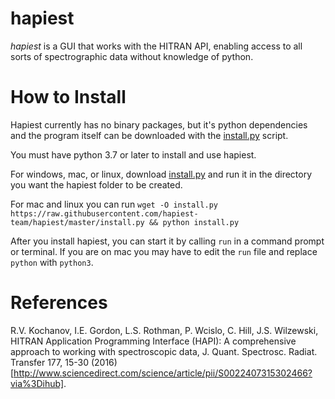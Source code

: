 # hapiest
*hapiest* is a GUI that works with the HITRAN API, enabling access
to all sorts of spectrographic data without knowledge of python.

# How to Install
Hapiest currently has no binary packages, but it's python dependencies and the program itself can be downloaded
with the [install.py](https://github.com/hapiest-team/hapiest/blob/master/install.py) script.

You must have python 3.7 or later to install and use hapiest.

For windows, mac, or linux, download [install.py](https://raw.githubusercontent.com/hapiest-team/hapiest/master/install.py) and run it in the directory you want the hapiest folder to be created.

For mac and linux you can run `wget -O install.py https://raw.githubusercontent.com/hapiest-team/hapiest/master/install.py && python install.py`

After you install hapiest, you can start it by calling `run` in a command prompt or terminal. If you are on mac you may
have to edit the `run` file and replace `python` with `python3`.

# References
R.V. Kochanov, I.E. Gordon, L.S. Rothman, P. Wcislo, C. Hill, J.S. Wilzewski, HITRAN Application Programming Interface (HAPI): A comprehensive approach to working with spectroscopic data, J. Quant. Spectrosc. Radiat. Transfer 177, 15-30 (2016) [http://www.sciencedirect.com/science/article/pii/S0022407315302466?via%3Dihub].
